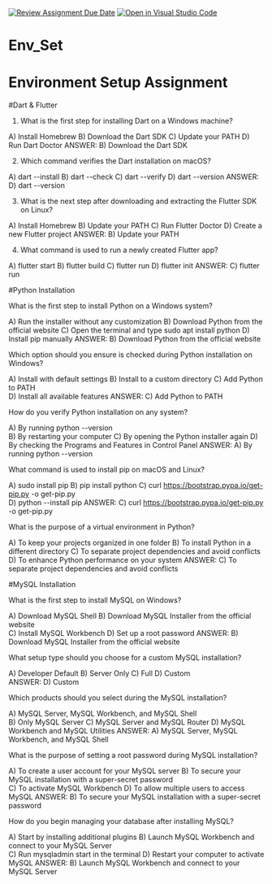 [![Review Assignment Due Date](https://classroom.github.com/assets/deadline-readme-button-22041afd0340ce965d47ae6ef1cefeee28c7c493a6346c4f15d667ab976d596c.svg)](https://classroom.github.com/a/vnsr1XuU)
[![Open in Visual Studio Code](https://classroom.github.com/assets/open-in-vscode-2e0aaae1b6195c2367325f4f02e2d04e9abb55f0b24a779b69b11b9e10269abc.svg)](https://classroom.github.com/online_ide?assignment_repo_id=15660724&assignment_repo_type=AssignmentRepo)
# Env_Set

# Environment Setup Assignment

#Dart & Flutter

1. What is the first step for installing Dart on a Windows machine?

A) Install Homebrew
B) Download the Dart SDK 
C) Update your PATH
D) Run Dart Doctor
ANSWER: B) Download the Dart SDK

2. Which command verifies the Dart installation on macOS?

A) dart --install
B) dart --check
C) dart --verify
D) dart --version
ANSWER: D) dart --version

3. What is the next step after downloading and extracting the Flutter SDK on Linux?

A) Install Homebrew
B) Update your PATH 
C) Run Flutter Doctor
D) Create a new Flutter project
ANSWER: B) Update your PATH 

4. What command is used to run a newly created Flutter app?

A) flutter start
B) flutter build
C) flutter run 
D) flutter init
ANSWER: C) flutter run

#Python Installation

What is the first step to install Python on a Windows system?

A) Run the installer without any customization
B) Download Python from the official website 
C) Open the terminal and type sudo apt install python
D) Install pip manually
ANSWER: B) Download Python from the official website

Which option should you ensure is checked during Python installation on Windows?

A) Install with default settings
B) Install to a custom directory
C) Add Python to PATH  
D) Install all available features
ANSWER: C) Add Python to PATH  

How do you verify Python installation on any system?

A) By running python --version  
B) By restarting your computer
C) By opening the Python installer again
D) By checking the Programs and Features in Control Panel
ANSWER: A) By running python --version

What command is used to install pip on macOS and Linux?

A) sudo install pip
B) pip install python
C) curl https://bootstrap.pypa.io/get-pip.py -o get-pip.py   
D) python --install pip
ANSWER: C) curl https://bootstrap.pypa.io/get-pip.py -o get-pip.py

What is the purpose of a virtual environment in Python?

A) To keep your projects organized in one folder
B) To install Python in a different directory
C) To separate project dependencies and avoid conflicts   
D) To enhance Python performance on your system
ANSWER: C) To separate project dependencies and avoid conflicts 

#MySQL Installation

What is the first step to install MySQL on Windows?

A) Download MySQL Shell
B) Download MySQL Installer from the official website  
C) Install MySQL Workbench
D) Set up a root password
ANSWER: B) Download MySQL Installer from the official website 

What setup type should you choose for a custom MySQL installation?

A) Developer Default
B) Server Only
C) Full
D) Custom  
ANSWER: D) Custom 

Which products should you select during the MySQL installation?

A) MySQL Server, MySQL Workbench, and MySQL Shell  
B) Only MySQL Server
C) MySQL Server and MySQL Router
D) MySQL Workbench and MySQL Utilities
ANSWER: A) MySQL Server, MySQL Workbench, and MySQL Shell 

What is the purpose of setting a root password during MySQL installation?

A) To create a user account for your MySQL server
B) To secure your MySQL installation with a super-secret password  
C) To activate MySQL Workbench
D) To allow multiple users to access MySQL
ANSWER: B) To secure your MySQL installation with a super-secret password

How do you begin managing your database after installing MySQL?

A) Start by installing additional plugins
B) Launch MySQL Workbench and connect to your MySQL Server  
C) Run mysqladmin start in the terminal
D) Restart your computer to activate MySQL
ANSWER: B) Launch MySQL Workbench and connect to your MySQL Server
